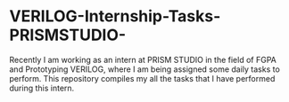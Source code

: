# VERILOG-Internship-Tasks-PRISMSTUDIO-
Recently I am working as an intern at PRISM STUDIO in the field of FGPA and Prototyping VERILOG, where I am being assigned some daily tasks to perform. This repository compiles my all the tasks that I have performed during this intern. 
